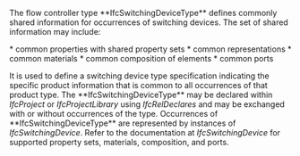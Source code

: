 The flow controller type \*\*IfcSwitchingDeviceType\*\* defines commonly shared information for occurrences of switching devices. The set of shared information may include:

\* common properties with shared property sets
\* common representations
\* common materials
\* common composition of elements
\* common ports

It is used to define a switching device type specification indicating the specific product information that is common to all occurrences of that product type. The \*\*IfcSwitchingDeviceType\*\* may be declared within _IfcProject_ or _IfcProjectLibrary_ using _IfcRelDeclares_ and may be exchanged with or without occurrences of the type. Occurrences of \*\*IfcSwitchingDeviceType\*\* are represented by instances of _IfcSwitchingDevice_. Refer to the documentation at _IfcSwitchingDevice_ for supported property sets, materials, composition, and ports.
